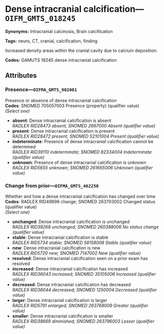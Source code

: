 # Dense intracranial calcification—`OIFM_GMTS_018245`

**Synonyms:** Intracranial calcinosis, Brain calcification

**Tags:** neuro, CT, cranial, calcification, finding

Increased density areas within the cranial cavity due to calcium deposition.

**Codes:** GAMUTS 18245 dense intracranial calcification

## Attributes

### Presence—`OIFMA_GMTS_902001`

Presence or absence of dense intracranial calcification  
**Codes**: SNOMED 705057003 Presence (property) (qualifier value)  
*(Select one)*

- **absent**: Dense intracranial calcification is absent  
_RADLEX RID28473 absent; SNOMED 2667000 Absent (qualifier value)_
- **present**: Dense intracranial calcification is present  
_RADLEX RID28472 present; SNOMED 52101004 Present (qualifier value)_
- **indeterminate**: Presence of dense intracranial calcification cannot be determined  
_RADLEX RID39110 indeterminate; SNOMED 82334004 Indeterminate (qualifier value)_
- **unknown**: Presence of dense intracranial calcification is unknown  
_RADLEX RID5655 unknown; SNOMED 261665006 Unknown (qualifier value)_

### Change from prior—`OIFMA_GMTS_462250`

Whether and how a dense intracranial calcification has changed over time  
**Codes**: RADLEX RID49896 change; SNOMED 263703002 Changed status (qualifier value)  
*(Select one)*

- **unchanged**: Dense intracranial calcification is unchanged  
_RADLEX RID39268 unchanged; SNOMED 260388006 No status change (qualifier value)_
- **stable**: Dense intracranial calcification is stable  
_RADLEX RID5734 stable; SNOMED 58158008 Stable (qualifier value)_
- **new**: Dense intracranial calcification is new  
_RADLEX RID5720 new; SNOMED 7147002 New (qualifier value)_
- **resolved**: Dense intracranial calcification seen on a prior exam has resolved  
- **increased**: Dense intracranial calcification has increased  
_RADLEX RID36043 increased; SNOMED 35105006 Increased (qualifier value)_
- **decreased**: Dense intracranial calcification has decreased  
_RADLEX RID36044 decreased; SNOMED 1250004 Decreased (qualifier value)_
- **larger**: Dense intracranial calcification is larger  
_RADLEX RID5791 enlarged; SNOMED 263768009 Greater (qualifier value)_
- **smaller**: Dense intracranial calcification is smaller  
_RADLEX RID38669 diminished; SNOMED 263796003 Lesser (qualifier value)_